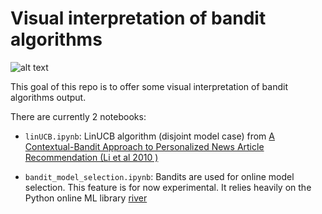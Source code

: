 # Visual interpretation of bandit algorithms

![alt text](https://paperswithcode.com/media/tasks/multiarmedbandit_mSsuHAy.jpg)

This goal of this repo is to offer some visual interpretation of bandit algorithms output.

There are currently 2 notebooks:

- `linUCB.ipynb`:  LinUCB algorithm (disjoint model case) from [A Contextual-Bandit Approach to Personalized News Article Recommendation (Li et al 2010 )](https://arxiv.org/pdf/1003.0146)

- `bandit_model_selection.ipynb`: Bandits are used for online model selection. This feature is for now experimental. It relies heavily on the Python online ML library [river](https://github.com/online-ml/river/)
